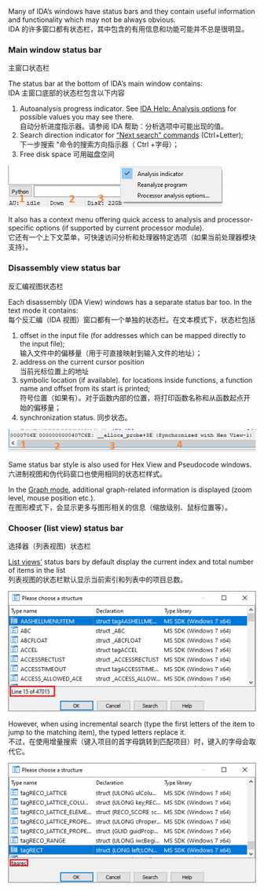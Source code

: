 Many of IDA’s windows have status bars and they contain useful information and functionality which may not be always obvious.  
IDA 的许多窗口都有状态栏，其中包含的有用信息和功能可能并不总是很明显。

### Main window status bar  
主窗口状态栏

The status bar at the bottom of IDA’s main window contains:  
IDA 主窗口底部的状态栏包含以下内容

1.  Autoanalysis progress indicator. See [IDA Help: Analysis options](https://hex-rays.com/products/ida/support/idadoc/620.shtml) for possible values you may see there.  
    自动分析进度指示器。请参阅 IDA 帮助：分析选项中可能出现的值。
2.  Search direction indicator for [“Next search” commands](https://hex-rays.com/blog/igors-tip-of-the-week-58-keyboard-modifiers/) (Ctrl+Letter);  
    下一步搜索 "命令的搜索方向指示器（ Ctrl +字母）；
3.  Free disk space 可用磁盘空间

![](assets/2021/10/status1.png)

It also has a context menu offering quick access to analysis and processor-specific options (if supported by current processor module).  
它还有一个上下文菜单，可快速访问分析和处理器特定选项（如果当前处理器模块支持）。

### Disassembly view status bar  
反汇编视图状态栏

Each disassembly (IDA View) windows has a separate status bar too. In the text mode it contains:  
每个反汇编（IDA 视图）窗口都有一个单独的状态栏。在文本模式下，状态栏包括

1.  offset in the input file (for addresses which can be mapped directly to the input file);  
    输入文件中的偏移量（用于可直接映射到输入文件的地址）；
2.  address on the current cursor position   
    当前光标位置上的地址
3.  symbolic location (if available). for locations inside functions, a function name and offset from its start is printed;  
    符号位置（如果有）。对于函数内部的位置，将打印函数名称和从函数起点开始的偏移量；
4.  synchronization status. 同步状态。

![](assets/2021/10/status2.png)

Same status bar style is also used for Hex View and Pseudocode windows.  
六进制视图和伪代码窗口也使用相同的状态栏样式。

In the [Graph mode](https://hex-rays.com/blog/igors-tip-of-the-week-23-graph-view/), additional graph-related information is displayed (zoom level, mouse position etc.).  
在图形模式下，会显示更多与图形相关的信息（缩放级别、鼠标位置等）。

### Chooser (list view) status bar  
选择器（列表视图）状态栏

[List views’](https://hex-rays.com/blog/igors-tip-of-the-week-28-functions-list/) status bars by default display the current index and total number of items in the list  
列表视图的状态栏默认显示当前索引和列表中的项目总数。

![](assets/2021/10/status3.png)

However, when using incremental search (type the first letters of the item to jump to the matching item), the typed letters replace it.  
不过，在使用增量搜索（键入项目的首字母跳转到匹配项目）时，键入的字母会取代它。

![](assets/2021/10/status3b.png)